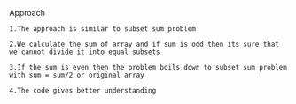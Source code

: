 Approach

    1.The approach is similar to subset sum problem

    2.We calculate the sum of array and if sum is odd then its sure that we cannot divide it into equal subsets

    3.If the sum is even then the problem boils down to subset sum problem with sum = sum/2 or original array

    4.The code gives better understanding